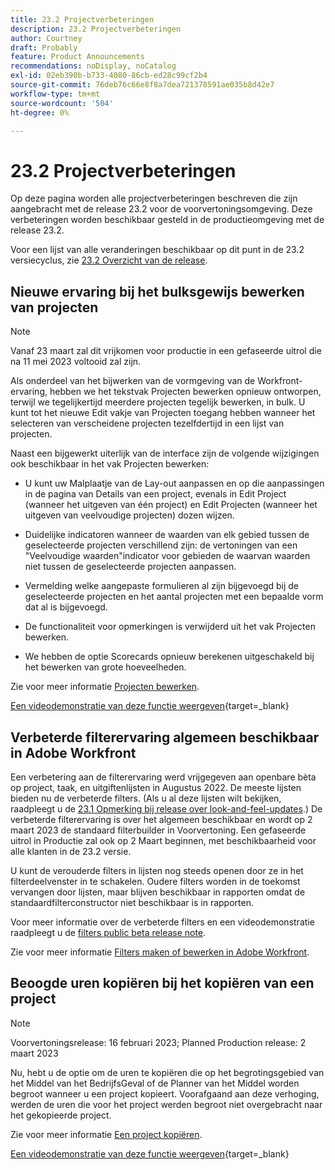 ```yaml
---
title: 23.2 Projectverbeteringen
description: 23.2 Projectverbeteringen
author: Courtney
draft: Probably
feature: Product Announcements
recommendations: noDisplay, noCatalog
exl-id: 02eb390b-b733-4080-86cb-ed28c99cf2b4
source-git-commit: 76deb76c66e8f8a7dea721378591ae035b8d42e7
workflow-type: tm+mt
source-wordcount: '504'
ht-degree: 0%

---
```


# 23.2 Projectverbeteringen

Op deze pagina worden alle projectverbeteringen beschreven die zijn aangebracht met de release 23.2 voor de voorvertoningsomgeving. Deze verbeteringen worden beschikbaar gesteld in de productieomgeving met de release 23.2.

Voor een lijst van alle veranderingen beschikbaar op dit punt in de 23.2 versiecyclus, zie [23.2 Overzicht van de release](/help/quicksilver/product-announcements/product-releases/23.2-release-activity/23-2-release-overview.md).

## Nieuwe ervaring bij het bulksgewijs bewerken van projecten

>[!NOTE]
>
>Vanaf 23 maart zal dit vrijkomen voor productie in een gefaseerde uitrol die na 11 mei 2023 voltooid zal zijn.

Als onderdeel van het bijwerken van de vormgeving van de Workfront-ervaring, hebben we het tekstvak Projecten bewerken opnieuw ontworpen, terwijl we tegelijkertijd meerdere projecten tegelijk bewerken, in bulk. U kunt tot het nieuwe Edit vakje van Projecten toegang hebben wanneer het selecteren van verscheidene projecten tezelfdertijd in een lijst van projecten.

Naast een bijgewerkt uiterlijk van de interface zijn de volgende wijzigingen ook beschikbaar in het vak Projecten bewerken:

* U kunt uw Malplaatje van de Lay-out aanpassen en op die aanpassingen in de pagina van Details van een project, evenals in Edit Project (wanneer het uitgeven van één project) en Edit Projecten (wanneer het uitgeven van veelvoudige projecten) dozen wijzen.

* Duidelijke indicatoren wanneer de waarden van elk gebied tussen de geselecteerde projecten verschillend zijn: de vertoningen van een &quot;Veelvoudige waarden&quot;indicator voor gebieden de waarvan waarden niet tussen de geselecteerde projecten aanpassen.

* Vermelding welke aangepaste formulieren al zijn bijgevoegd bij de geselecteerde projecten en het aantal projecten met een bepaalde vorm dat al is bijgevoegd.

* De functionaliteit voor opmerkingen is verwijderd uit het vak Projecten bewerken.

* We hebben de optie Scorecards opnieuw berekenen uitgeschakeld bij het bewerken van grote hoeveelheden.

Zie voor meer informatie [Projecten bewerken](/help/quicksilver/manage-work/projects/manage-projects/edit-projects.md).

[Een videodemonstratie van deze functie weergeven](https://video.tv.adobe.com/v/3416587/){target=_blank}

## Verbeterde filterervaring algemeen beschikbaar in Adobe Workfront

Een verbetering aan de filterervaring werd vrijgegeven aan openbare bèta op project, taak, en uitgiftenlijsten in Augustus 2022. De meeste lijsten bieden nu de verbeterde filters. (Als u al deze lijsten wilt bekijken, raadpleegt u de [23.1 Opmerking bij release over look-and-feel-updates](/help/quicksilver/product-announcements/product-releases/23.1-release-activity/23-1-look-and-feel-updates.md).) De verbeterde filterervaring is over het algemeen beschikbaar en wordt op 2 maart 2023 de standaard filterbuilder in Voorvertoning. Een gefaseerde uitrol in Productie zal ook op 2 Maart beginnen, met beschikbaarheid voor alle klanten in de 23.2 versie.

U kunt de verouderde filters in lijsten nog steeds openen door ze in het filterdeelvenster in te schakelen. Oudere filters worden in de toekomst vervangen door lijsten, maar blijven beschikbaar in rapporten omdat de standaardfilterconstructor niet beschikbaar is in rapporten.

Voor meer informatie over de verbeterde filters en een videodemonstratie raadpleegt u de [filters public beta release note](/help/quicksilver/product-announcements/product-releases/22.4-release-activity/22-4-project-enhancements.md).

Zie voor meer informatie [Filters maken of bewerken in Adobe Workfront](/help/quicksilver/reports-and-dashboards/reports/reporting-elements/create-filters.md).

## Beoogde uren kopiëren bij het kopiëren van een project

>[!NOTE]
>
>Voorvertoningsrelease: 16 februari 2023; Planned Production release: 2 maart 2023

Nu, hebt u de optie om de uren te kopiëren die op het begrotingsgebied van het Middel van het BedrijfsGeval of de Planner van het Middel worden begroot wanneer u een project kopieert. Voorafgaand aan deze verhoging, werden de uren die voor het project werden begroot niet overgebracht naar het gekopieerde project.

Zie voor meer informatie [Een project kopiëren](/help/quicksilver/manage-work/projects/manage-projects/copy-project.md).

[Een videodemonstratie van deze functie weergeven](https://video.tv.adobe.com/v/3415713/){target=_blank}
